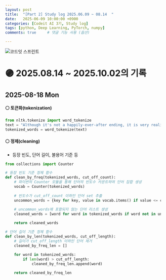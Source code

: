 ```yaml
---
layout: post
title:  "[Part 2] Study log 2025.06.09 ~ 08.14  "
date:   2025-06-09 10:00:00 +0900
categories: [Codeit AI 3기, Study log]
tags: [python, Deep Learning, PyTorch, numpy]
comments: true     # 댓글 기능 사용 (옵션)

---
```




![코드잇 스프린트](https://img1.daumcdn.net/thumb/R750x0/?scode=mtistory2&fname=https%3A%2F%2Fblog.kakaocdn.net%2Fdn%2F4qgsr%2FbtsFEtondnt%2FXoFKqUvKEaFyQubZZyLIPk%2Fimg.png)

# 🟣 2025.08.14 ~ 2025.10.02의 기록 

## 2025-08-18 Mon
#### ⚪ 토큰화(tokenization)
```py
from nltk.tokenize import word_tokenize
text = "Although it's not a happily-ever-after ending, it is very realistic."
tokenized_words = word_tokenize(text)

```

#### ⚪ 정제(cleaning)
- 등장 빈도, 단어 길이, 불용어 기준 등
```py
from collections import Counter

# 등장 빈도 기준 정제 함수
def clean_by_freq(tokenized_words, cut_off_count):
    # 파이썬의 Counter 모듈을 통해 단어의 빈도수 카운트하여 단어 집합 생성
    vocab = Counter(tokenized_words)
    
    # 빈도수가 cut_off_count 이하인 단어 set 추출
    uncommon_words = {key for key, value in vocab.items() if value <= cut_off_count}
    
    # uncommon_words에 포함되지 않는 단어 리스트 생성
    cleaned_words = [word for word in tokenized_words if word not in uncommon_words]

    return cleaned_words

# 단어 길이 기준 정제 함수
def clean_by_len(tokenized_words, cut_off_length):
    # 길이가 cut_off_length 이하인 단어 제거
    cleaned_by_freq_len = []
    
    for word in tokenized_words:
        if len(word) > cut_off_length:
            cleaned_by_freq_len.append(word)

    return cleaned_by_freq_len
```

